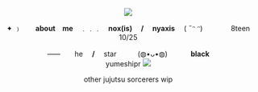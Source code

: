 <p align="center">
<img src="https://file.garden/ZmyMAi1zTw_Os_OB/itafushi%20psd%20imgs/github%20itafushi%20img/gif%20headers/tumblr_0528a42cca2a150b76be1f06da52c309_11aa8b66_1280%20(2).gif" />
</p>
<p align="center">
✦ ﹚　<strong>　about　me</strong>　﹒﹒﹒　<strong>nox(is)　 /　 nyaxis</strong> 　( ˶ᵔ ᵔ)　　　　8teen　10/25
</p>
<p align="center">
⸺　　he　 <strong>/</strong>　 star　　　(◍•ᴗ•◍) 　　　<strong>black</strong>　　　　　　　　　　　　yumeshipr
<img src="https://file.garden/ZmyMAi1zTw_Os_OB/itafushi%20psd%20imgs/github%20itafushi%20img/img%20headers/tumblr_0528a42cca2a150b76be1f06da52c309_11aa8b66_1280%20(2)%20(1)%20(1).png" />
</p>
<p align="center">
other jujutsu sorcerers wip 
</p>
